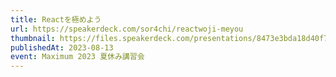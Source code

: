 ```yaml
---
title: Reactを極めよう
url: https://speakerdeck.com/sor4chi/reactwoji-meyou
thumbnail: https://files.speakerdeck.com/presentations/8473e3bda18d40f79d7b625a148cbd9b/slide_0.jpg?26685616
publishedAt: 2023-08-13
event: Maximum 2023 夏休み講習会
---
```

